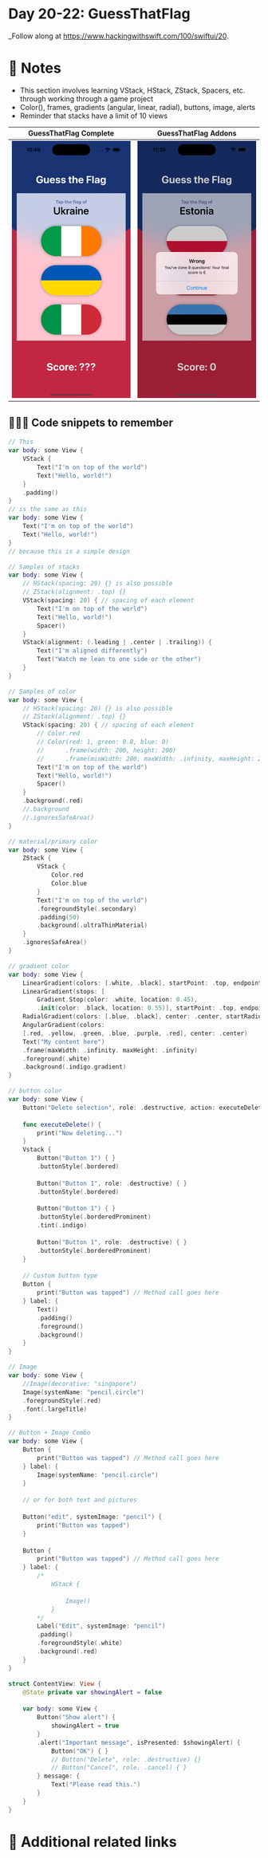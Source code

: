 # Day 20-22: GuessThatFlag


_Follow along at https://www.hackingwithswift.com/100/swiftui/20.

# 📒 Notes
- This section involves learning VStack, HStack, ZStack, Spacers, etc. through working through a game project
- Color(), frames, gradients (angular, linear, radial), buttons, image, alerts
- Reminder that stacks have a limit of 10 views

GuessThatFlag Complete            |     GuessThatFlag Addons            |
:-------------------------:|:-------------:|
![](../day-020-022/Guess_The_Flag_V01.png)  |![](../day-020-022/Guess_The_Flag_V02.png) |


## 👨🏾‍💻 Code snippets to remember

```swift
// This
var body: some View {
    VStack {
        Text("I'm on top of the world")
        Text("Hello, world!")
    }
    .padding()
}
// is the same as this
var body: some View {
    Text("I'm on top of the world")
    Text("Hello, world!")
}
// because this is a simple design
```

```swift
// Samples of stacks
var body: some View {
    // HStack(spacing: 20) {} is also possible
    // ZStack(alignment: .top) {} 
    VStack(spacing: 20) { // spacing of each element
        Text("I'm on top of the world")
        Text("Hello, world!")
        Spacer()
    }
    VStack(alignment: (.leading | .center | .trailing)) {
        Text("I'm aligned differently")
        Text("Watch me lean to one side or the other")
    } 
}
```

```swift
// Samples of color
var body: some View {
    // HStack(spacing: 20) {} is also possible
    // ZStack(alignment: .top) {} 
    VStack(spacing: 20) { // spacing of each element
        // Color.red
        // Color(red: 1, green: 0.8, blue: 0)
        //      .frame(width: 200, height: 200)
        //      .frame(minWidth: 200, maxWidth: .infinity, maxHeight: 200)
        Text("I'm on top of the world")
        Text("Hello, world!")
        Spacer()
    }
    .background(.red)
    //.background
    //.ignoresSafeArea()
}
```

```swift
// material/primary color
var body: some View {
    ZStack { 
        VStack {
            Color.red
            Color.blue
        }
        Text("I'm on top of the world")
        .foregroundStyle(.secondary)
        .padding(50)
        .background(.ultraThinMaterial)
    }
    .ignoresSafeArea()
}
```

```swift
// gradient color
var body: some View {
    LinearGradient(colors: [.white, .black], startPoint: .top, endpoint: .bottom)
    LinearGradient(stops: [
        Gradient.Stop(color: .white, location: 0.45), 
        .init(color: .black, location: 0.55)], startPoint: .top, endpoint: .bottom)
    RadialGradient(colors: [.blue, .black], center: .center, startRadius: 20, endRadius: 200)
    AngularGradient(colors: 
    [.red, .yellow, .green, .blue, .purple, .red], center: .center)
    Text("My content here")
    .frame(maxWidth: .infinity. maxHeight: .infinity)
    .foreground(.white)
    .background(.indigo.gradient)
}
```

```swift
// button color
var body: some View {
    Button("Delete selection", role: .destructive, action: executeDelete)

    func executeDelete() {
        print("Now deleting...")
    }
    Vstack {
        Button("Button 1") { }
        .buttonStyle(.bordered)

        Button("Button 1", role: .destructive) { }
        .buttonStyle(.bordered)

        Button("Button 1") { }
        .buttonStyle(.borderedProminent)
        .tint(.indigo)

        Button("Button 1", role: .destructive) { }
        .buttonStyle(.borderedProminent)
    }

    // Custom button type
    Button {
        print("Button was tapped") // Method call goes here
    } label: {
        Text()
        .padding()
        .foreground()
        .background()
    }
}
```

```swift
// Image
var body: some View {
    //Image(decorative: "singapore")
    Image(systemName: "pencil.circle")
    .foregroundStyle(.red)
    .font(.largeTitle)
}
```

```swift
// Button + Image Combo
var body: some View {
    Button {
        print("Button was tapped") // Method call goes here
    } label: {
        Image(systemName: "pencil.circle")
    }

    // or for both text and pictures

    Button("edit", systemImage: "pencil") {
        print("Button was tapped")
    }

    Button {
        print("Button was tapped") // Method call goes here
    } label: {
        /*
            HStack {

                Image()
            }
        */
        Label("Edit", systemImage: "pencil")
        .padding()
        .foregroundStyle(.white)
        .background(.red)
    }
}
```

```swift
struct ContentView: View {
    @State private var showingAlert = false

    var body: some View {
        Button("Show alert") {
            showingAlert = true
        }
        .alert("Important message", isPresented: $showingAlert) {
            Button("OK") { }
            // Button("Delete", role: .destructive) {}
            // Button("Cancel", role. .cancel) { }
        } message: {
            Text("Please read this.")
        }
    }
}
```

# 🔗 Additional related links
